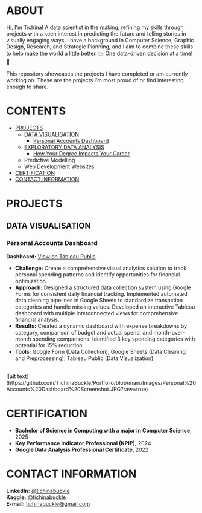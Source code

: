 # ABOUT
Hi, I'm Tichina! A data scientist in the making, refining my skills through projects with a keen interest in predicting the future and telling stories in visually engaging ways. I have a background in Computer Science, Graphic Design, Research, and Strategic Planning, and I aim to combine these skills to help make the world a little better. 📉 One data-driven decision at a time! 📝

This repository showcases the projects I have completed or am currently working on. These are the projects I’m most proud of or find interesting enough to share.

# CONTENTS
- [PROJECTS](#projects)
  + [DATA VISUALISATION](#data-visualisation)
    + [Personal Accounts Dashboard](#personal-accounts-dashboard)
  + [EXPLORATORY DATA ANALYSIS](#exploratory-data-analysis)
    + [How Your Degree Impacts Your Career](#how-your-degree-impacts-your-career)
  + Predictive Modelling
  + Web Development Websites
- [CERTIFICATION](#certification)
- [CONTACT INFORMATION](#contact-information)

# PROJECTS

## DATA VISUALISATION

### Personal Accounts Dashboard
**Dashboard:** [View on Tableau Public](https://public.tableau.com/views/PersonalAccountsDashboard/PersonalAccountsDashboard?:language=en-US&:sid=&:redirect=auth&:display_count=n&:origin=viz_share_link)
<br>
- **Challenge:** Create a comprehensive visual analytics solution to track personal spending patterns and identify opportunities for financial optimization.
- **Approach:** Designed a structured data collection system using Google Forms for consistent daily financial tracking. Implemented automated data cleaning pipelines in Google Sheets to standardize transaction categories and handle missing values. Developed an interactive Tableau dashboard with multiple interconnected views for comprehensive financial analysis.
- **Results:** Created a dynamic dashboard with expense breakdowns by category, comparison of budget and actual spend, and month-over-month spending comparisons. Identified 3 key spending categories with potential for 15% reduction.
- **Tools:** Google Form (Data Collection), Google Sheets (Data Cleaning and  Preprocessing), Tableau Public (Data Visualization)
<br>
![alt text](https://github.com/TichinaBuckle/Portfolio/blob/main/Images/Personal%20Accounts%20Dashboard%20Screenshot.JPG?raw=true)



# CERTIFICATION
- **Bachelor of Science in Computing with a major in Computer Science**, 2025
  <br>
- **Key Performance Indicator Professional (KPIP)**, 2024
  <br>
- **Google Data Analysis Professional Certificate**, 2022

# CONTACT INFORMATION
**LinkedIn:** [@tichinabuckle](https://www.linkedin.com/in/tichinabuckle/)
<br>
**Kaggle:** [@tichinabuckle](https://www.kaggle.com/tichinabuckle)
<br>
**E-mail:** tichinabuckle@gmail.com
 
